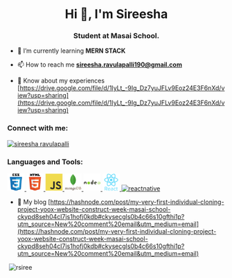 <h1 align="center">Hi 👋, I'm Sireesha</h1>
<h3 align="center">Student at Masai School.</h3>

- 🌱 I’m currently learning **MERN STACK**



- 📫 How to reach me **sireesha.ravulapalli190@gmail.com**

- 📄 Know about my experiences [https://drive.google.com/file/d/1IyLt_-9Ig_Dz7yuJFLv9Eoz24E3F6nXd/view?usp=sharing](https://drive.google.com/file/d/1IyLt_-9Ig_Dz7yuJFLv9Eoz24E3F6nXd/view?usp=sharing)

<h3 align="left">Connect with me:</h3>
<p align="left">
<a href="https://linkedin.com/in/sireesha ravulapalli" target="blank"><img align="center" src="https://raw.githubusercontent.com/rahuldkjain/github-profile-readme-generator/master/src/images/icons/Social/linked-in-alt.svg" alt="sireesha ravulapalli" height="30" width="40" /></a>
</p>

<h3 align="left">Languages and Tools:</h3>
<p align="left"> <a href="https://www.w3schools.com/css/" target="_blank" rel="noreferrer"> <img src="https://raw.githubusercontent.com/devicons/devicon/master/icons/css3/css3-original-wordmark.svg" alt="css3" width="40" height="40"/> </a> <a href="https://www.w3.org/html/" target="_blank" rel="noreferrer"> <img src="https://raw.githubusercontent.com/devicons/devicon/master/icons/html5/html5-original-wordmark.svg" alt="html5" width="40" height="40"/> </a> <a href="https://developer.mozilla.org/en-US/docs/Web/JavaScript" target="_blank" rel="noreferrer"> <img src="https://raw.githubusercontent.com/devicons/devicon/master/icons/javascript/javascript-original.svg" alt="javascript" width="40" height="40"/> </a> <a href="https://www.mongodb.com/" target="_blank" rel="noreferrer"> <img src="https://raw.githubusercontent.com/devicons/devicon/master/icons/mongodb/mongodb-original-wordmark.svg" alt="mongodb" width="40" height="40"/> </a> <a href="https://nodejs.org" target="_blank" rel="noreferrer"> <img src="https://raw.githubusercontent.com/devicons/devicon/master/icons/nodejs/nodejs-original-wordmark.svg" alt="nodejs" width="40" height="40"/> </a> <a href="https://reactjs.org/" target="_blank" rel="noreferrer"> <img src="https://raw.githubusercontent.com/devicons/devicon/master/icons/react/react-original-wordmark.svg" alt="react" width="40" height="40"/> </a> <a href="https://reactnative.dev/" target="_blank" rel="noreferrer"> <img src="https://reactnative.dev/img/header_logo.svg" alt="reactnative" width="40" height="40"/> </a> </p>

- 📝 My blog [https://hashnode.com/post/my-very-first-individual-cloning-project-yoox-website-construct-week-masai-school-ckypd8seh04cl7js1hofj0kdb#ckysecgls0b4c66s10gfthi1p?utm_source=New%20comment%20email&utm_medium=email](https://hashnode.com/post/my-very-first-individual-cloning-project-yoox-website-construct-week-masai-school-ckypd8seh04cl7js1hofj0kdb#ckysecgls0b4c66s10gfthi1p?utm_source=New%20comment%20email&utm_medium=email)


<p>&nbsp;<img align="center" src="https://github-readme-stats.vercel.app/api?username=rsiree&show_icons=true&locale=en" alt="rsiree" /></p>
